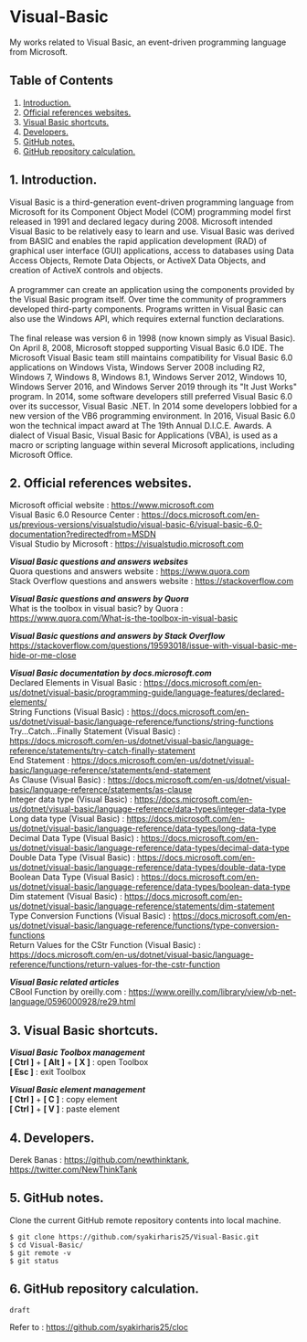 # Visual-Basic
My works related to Visual Basic, an event-driven programming language from Microsoft.

## Table of Contents
1. [Introduction.](#introduction)
2. [Official references websites.](#references)
3. [Visual Basic shortcuts.](#shortcuts)
4. [Developers.](#developers)
5. [GitHub notes.](#github)
6. [GitHub repository calculation.](#calculation)

<a name="introduction"></a>
## 1. Introduction.
Visual Basic is a third-generation event-driven programming language from Microsoft for its Component Object Model (COM) programming model first released in 1991 and declared legacy during 2008. Microsoft intended Visual Basic to be relatively easy to learn and use. Visual Basic was derived from BASIC and enables the rapid application development (RAD) of graphical user interface (GUI) applications, access to databases using Data Access Objects, Remote Data Objects, or ActiveX Data Objects, and creation of ActiveX controls and objects.
<br /><br />
A programmer can create an application using the components provided by the Visual Basic program itself. Over time the community of programmers developed third-party components. Programs written in Visual Basic can also use the Windows API, which requires external function declarations.
<br /><br />
The final release was version 6 in 1998 (now known simply as Visual Basic). On April 8, 2008, Microsoft stopped supporting Visual Basic 6.0 IDE. The Microsoft Visual Basic team still maintains compatibility for Visual Basic 6.0 applications on Windows Vista, Windows Server 2008 including R2, Windows 7, Windows 8, Windows 8.1, Windows Server 2012, Windows 10, Windows Server 2016, and Windows Server 2019 through its "It Just Works" program. In 2014, some software developers still preferred Visual Basic 6.0 over its successor, Visual Basic .NET. In 2014 some developers lobbied for a new version of the VB6 programming environment. In 2016, Visual Basic 6.0 won the technical impact award at The 19th Annual D.I.C.E. Awards. A dialect of Visual Basic, Visual Basic for Applications (VBA), is used as a macro or scripting language within several Microsoft applications, including Microsoft Office.

<a name="references"></a>
## 2. Official references websites.
Microsoft official website : https://www.microsoft.com <br />
Visual Basic 6.0 Resource Center : https://docs.microsoft.com/en-us/previous-versions/visualstudio/visual-basic-6/visual-basic-6.0-documentation?redirectedfrom=MSDN <br />
Visual Studio by Microsoft : https://visualstudio.microsoft.com <br />

**_Visual Basic questions and answers websites_** <br />
Quora questions and answers website : https://www.quora.com <br />
Stack Overflow questions and answers website : https://stackoverflow.com <br />

**_Visual Basic questions and answers by Quora_** <br />
What is the toolbox in visual basic? by Quora : https://www.quora.com/What-is-the-toolbox-in-visual-basic <br />

**_Visual Basic questions and answers by Stack Overflow_** <br />
https://stackoverflow.com/questions/19593018/issue-with-visual-basic-me-hide-or-me-close <br />

**_Visual Basic documentation by docs.microsoft.com_** <br />
Declared Elements in Visual Basic : https://docs.microsoft.com/en-us/dotnet/visual-basic/programming-guide/language-features/declared-elements/ <br />
String Functions (Visual Basic) : https://docs.microsoft.com/en-us/dotnet/visual-basic/language-reference/functions/string-functions <br />
Try...Catch...Finally Statement (Visual Basic) : https://docs.microsoft.com/en-us/dotnet/visual-basic/language-reference/statements/try-catch-finally-statement <br />
End Statement : https://docs.microsoft.com/en-us/dotnet/visual-basic/language-reference/statements/end-statement <br />
As Clause (Visual Basic) : https://docs.microsoft.com/en-us/dotnet/visual-basic/language-reference/statements/as-clause <br />
Integer data type (Visual Basic) : https://docs.microsoft.com/en-us/dotnet/visual-basic/language-reference/data-types/integer-data-type <br />
Long data type (Visual Basic) : https://docs.microsoft.com/en-us/dotnet/visual-basic/language-reference/data-types/long-data-type <br />
Decimal Data Type (Visual Basic) : https://docs.microsoft.com/en-us/dotnet/visual-basic/language-reference/data-types/decimal-data-type <br />
Double Data Type (Visual Basic) : https://docs.microsoft.com/en-us/dotnet/visual-basic/language-reference/data-types/double-data-type <br />
Boolean Data Type (Visual Basic) : https://docs.microsoft.com/en-us/dotnet/visual-basic/language-reference/data-types/boolean-data-type <br />
Dim statement (Visual Basic) : https://docs.microsoft.com/en-us/dotnet/visual-basic/language-reference/statements/dim-statement <br />
Type Conversion Functions (Visual Basic) : https://docs.microsoft.com/en-us/dotnet/visual-basic/language-reference/functions/type-conversion-functions <br />
Return Values for the CStr Function (Visual Basic) : https://docs.microsoft.com/en-us/dotnet/visual-basic/language-reference/functions/return-values-for-the-cstr-function <br />

**_Visual Basic related articles_** <br />
CBool Function by oreilly.com : https://www.oreilly.com/library/view/vb-net-language/0596000928/re29.html <br />

<a name="shortcuts"></a>
## 3. Visual Basic shortcuts.

**_Visual Basic Toolbox management_** <br />
**[ Ctrl ]** + **[ Alt ]** + **[ X ]** : open Toolbox <br />
**[ Esc ]** : exit Toolbox <br />

**_Visual Basic element management_** <br />
**[ Ctrl ]** + **[ C ]** : copy element <br />
**[ Ctrl ]** + **[ V ]** : paste element <br />

<a name="developers"></a>
## 4. Developers.
Derek Banas : https://github.com/newthinktank, https://twitter.com/NewThinkTank <br />

<a name="github"></a>
## 5. GitHub notes.
Clone the current GitHub remote repository contents into local machine.
```
$ git clone https://github.com/syakirharis25/Visual-Basic.git
$ cd Visual-Basic/
$ git remote -v
$ git status
```

<a name="calculation"></a>
## 6. GitHub repository calculation.
```
draft
```
Refer to : https://github.com/syakirharis25/cloc
